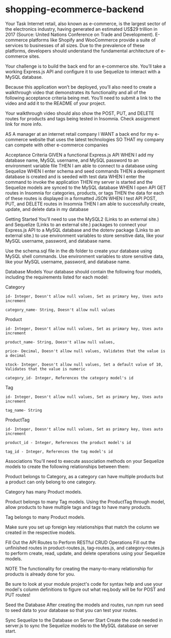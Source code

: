# shopping-ecommerce-backend

Your Task
Internet retail, also known as e-commerce, is the largest sector of the electronics industry, having generated an estimated US$29 trillion in 2017 (Source: United Nations Conference on Trade and Development). E-commerce platforms like Shopify and WooCommerce provide a suite of services to businesses of all sizes. Due to the prevalence of these platforms, developers should understand the fundamental architecture of e-commerce sites.

Your challenge is to build the back end for an e-commerce site. You’ll take a working Express.js API and configure it to use Sequelize to interact with a MySQL database.

Because this application won’t be deployed, you’ll also need to create a walkthrough video that demonstrates its functionality and all of the following acceptance criteria being met. You’ll need to submit a link to the video and add it to the README of your project.

Your walkthrough video should also show the POST, PUT, and DELETE routes for products and tags being tested in Insomnia. Check assignment link for more info. 

AS A manager at an internet retail company
I WANT a back end for my e-commerce website that uses the latest technologies
SO THAT my company can compete with other e-commerce companies

Acceptance Criteria
GIVEN a functional Express.js API
WHEN I add my database name, MySQL username, and MySQL password to an environment variable file
THEN I am able to connect to a database using Sequelize
WHEN I enter schema and seed commands
THEN a development database is created and is seeded with test data
WHEN I enter the command to invoke the application
THEN my server is started and the Sequelize models are synced to the MySQL database
WHEN I open API GET routes in Insomnia for categories, products, or tags
THEN the data for each of these routes is displayed in a formatted JSON
WHEN I test API POST, PUT, and DELETE routes in Insomnia
THEN I am able to successfully create, update, and delete data in my database

Getting Started
You’ll need to use the MySQL2 (Links to an external site.) and Sequelize (Links to an external site.) packages to connect your Express.js API to a MySQL database and the dotenv package (Links to an external site.) to use environment variables to store sensitive data, like your MySQL username, password, and database name.

Use the schema.sql file in the db folder to create your database using MySQL shell commands. Use environment variables to store sensitive data, like your MySQL username, password, and database name.

Database Models
Your database should contain the following four models, including the requirements listed for each model:

Category

    id- Integer, Doesn't allow null values, Set as primary key, Uses auto increment

    category_name- String, Doesn't allow null values

Product

    id- Integer, Doesn't allow null values, Set as primary key, Uses auto increment

    product_name- String, Doesn't allow null values, 
    
    price- Decimal, Doesn't allow null values, Validates that the value is a decimal

    stock- Integer, Doesn't allow null values, Set a default value of 10, Validates that the value is numeric

    category_id- Integer, References the category model's id

Tag

    id- Integer, Doesn't allow null values, Set as primary key, Uses auto increment

    tag_name- String


ProductTag

    id- Integer, Doesn't allow null values, Set as primary key, Uses auto increment

    product_id - Integer, References the product model's id

    tag_id - Integer, References the tag model's id



Associations
You'll need to execute association methods on your Sequelize models to create the following relationships between them:

Product belongs to Category, as a category can have multiple products but a product can only belong to one category.

Category has many Product models.

Product belongs to many Tag models. Using the ProductTag through model, allow products to have multiple tags and tags to have many products.

Tag belongs to many Product models.

Make sure you set up foreign key relationships that match the column we created in the respective models.



Fill Out the API Routes to Perform RESTful CRUD Operations
Fill out the unfinished routes in product-routes.js, tag-routes.js, and category-routes.js to perform create, read, update, and delete operations using your Sequelize models.



NOTE
The functionality for creating the many-to-many relationship for products is already done for you.

Be sure to look at your module project's code for syntax help and use your model's column definitions to figure out what req.body will be for POST and PUT routes!



Seed the Database
After creating the models and routes, run npm run seed to seed data to your database so that you can test your routes.

Sync Sequelize to the Database on Server Start
Create the code needed in server.js to sync the Sequelize models to the MySQL database on server start.

